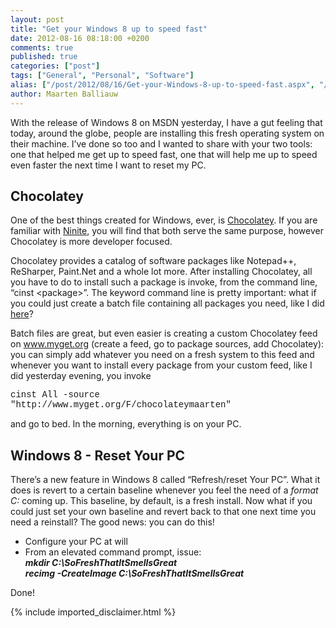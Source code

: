 ```yaml
---
layout: post
title: "Get your Windows 8 up to speed fast"
date: 2012-08-16 08:18:00 +0200
comments: true
published: true
categories: ["post"]
tags: ["General", "Personal", "Software"]
alias: ["/post/2012/08/16/Get-your-Windows-8-up-to-speed-fast.aspx", "/post/2012/08/16/get-your-windows-8-up-to-speed-fast.aspx"]
author: Maarten Balliauw
---
```

<p>With the release of Windows 8 on MSDN yesterday, I have a gut feeling that today, around the globe, people are installing this fresh operating system on their machine. I&rsquo;ve done so too and I wanted to share with your two tools: one that helped me get up to speed fast, one that will help me up to speed even faster the next time I want to reset my PC.</p>
<h2>Chocolatey</h2>
<p>One of the best things created for Windows, ever, is <a href="http://www.chocolatey.org">Chocolatey</a>. If you are familiar with <a href="http://www.ninite.com">Ninite</a>, you will find that both serve the same purpose, however Chocolatey is more developer focused.</p>
<p>Chocolatey provides a catalog of software packages like Notepad++, ReSharper, Paint.Net and a whole lot more. After installing Chocolatey, all you have to do to install such a package is invoke, from the command line, &ldquo;cinst &lt;package&gt;&rdquo;. The keyword command line is pretty important: what if you could just create a batch file containing all packages you need, like I did <a href="/post/2011/11/28/Repaving-your-PC-the-easier-way.aspx">here</a>?</p>
<p>Batch files are great, but even easier is creating a custom Chocolatey feed on <a href="http://www.myget.org">www.myget.org</a> (create a feed, go to package sources, add Chocolatey): you can simply add whatever you need on a fresh system to this feed and whenever you want to install every package from your custom feed, like I did yesterday evening, you invoke</p>
<p><span style="font-family: Courier New;">cinst All -source "http://www.myget.org/F/chocolateymaarten"</span></p>
<p>and go to bed. In the morning, everything is on your PC.</p>
<h2>Windows 8 - Reset Your PC</h2>
<p>There&rsquo;s a new feature in Windows 8 called &ldquo;Refresh/reset Your PC&rdquo;. What it does is revert to a certain baseline whenever you feel the need of a <em>format C:</em> coming up. This baseline, by default, is a fresh install. Now what if you could just set your own baseline and revert back to that one next time you need a reinstall? The good news: you can do this!</p>
<ul>
<li>Configure your PC at will</li>
<li>From an elevated command prompt, issue:     <br /><strong><em>mkdir C:\SoFreshThatItSmellsGreat         <br /></em></strong><strong><em>recimg -CreateImage C:\SoFreshThatItSmellsGreat</em></strong></li>
</ul>
<p>Done!</p>
{% include imported_disclaimer.html %}
